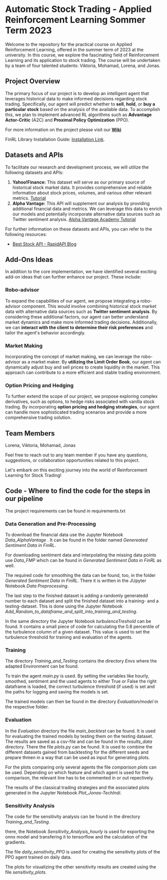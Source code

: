 # Automatic Stock Trading - Applied Reinforcement Learning Sommer Term 2023

Welcome to the repository for the practical course on Applied Reinforcement Learning, offered in the summer term of 2023 at the university. In this course, we explore the fascinating field of Reinforcement Learning and its application to stock trading. The course will be undertaken by a team of four talented students: Viktoria, Mohamad, Lorena, and Jonas.

## Project Overview

The primary focus of our project is to develop an intelligent agent that leverages historical data to make informed decisions regarding stock trading. Specifically, our agent will predict whether to **sell**, **hold**, or **buy a particular stock** based on the analysis of the available data. To accomplish this, we plan to implement advanced RL algorithms such as **Advantage Actor-Critic** (A2C) and **Proximal Policy Optimization** (PPO).

For more information on the project please visit our [**Wiki**](https://gitlab.lrz.de/team-1-ARL/automatic-stock-trading-applied-reinforcement-learning-sommer-term-2023/-/wikis/home)

FinRL Library Installation Guide: [Installation Link](https://finrl.readthedocs.io/en/latest/start/installation.html).

## Datasets and APIs 

To facilitate our research and development process, we will utilize the following datasets and APIs:

1. **Yahoo!Finance:** This dataset will serve as our primary source of historical stock market data. It provides comprehensive and reliable information about stock prices, volumes, and various other relevant metrics. [Tutorial](https://algotrading101.com/learn/yahoo-finance-api-guide/)
2. **Alpha Vantage:** This API will supplement our analysis by providing additional financial data and metrics. We can leverage this data to enrich our models and potentially incorporate alternative data sources such as Twitter sentiment analysis. [Alpha Vantage Academy Tutorial](https://www.alphavantage.co/academy/)

For further information on these datasets and APIs, you can refer to the following resources:
- [Best Stock API - RapidAPI Blog](https://rapidapi.com/blog/best-stock-api/)

## Add-Ons Ideas

In addition to the core implementation, we have identified several exciting add-on ideas that can further enhance our project. These include:

### Robo-advisor

To expand the capabilities of our agent, we propose integrating a robo-advisor component. This would involve combining historical stock market data with alternative data sources such as **Twitter sentiment analysis**. By considering these additional factors, our agent can better understand market dynamics and make more informed trading decisions. Additionally, we can **interact with the client to determine their risk preferences** and tailor the agent's behavior accordingly.

### Market Making

Incorporating the concept of market making, we can leverage the robo-advisor as a market maker. By **utilizing the Limit Order Book**, our agent can dynamically adjust buy and sell prices to create liquidity in the market. This approach can contribute to a more efficient and stable trading environment.

### Option Pricing and Hedging

To further extend the scope of our project, we propose exploring complex derivatives, such as options, to hedge risks associated with vanilla stock trading. By incorporating **option pricing and hedging strategies**, our agent can handle more sophisticated trading scenarios and provide a more comprehensive trading solution.

## Team Members
Lorena, Viktoria, Mohamad, Jonas 

Feel free to reach out to any team member if you have any questions, suggestions, or collaboration opportunities related to this project.

Let's embark on this exciting journey into the world of Reinforcement Learning for Stock Trading!

## Code - Where to find the code for the steps in our pipeline

The project requirements can be found in requirements.txt 

### Data Generation and Pre-Processing

To download the financial data use the Jupyter Notebook *Data_AlphaVantage* . It can be found in the folder named *Genereated Sentiment Data in FinRL*. 

For downloading sentiment data and interpolating the missing data points use *Data_FMP* which can be found in *Generated Sentiment Data in FinRL* as well.

The required code for smoothing the data can be found, too,  in the folder *Generated Sentiment Data in FinRL*. There it is written in the JUpyter Notebook *Data Preprocessing*.

The last step to the finished dataset is adding a randomly generatedd number to each dataset and split the finished dataset into a training- and a testing-dataset. This is done using the Jupyter Notebook *Add_Random_to_dataframe_and_split_into_training_and_testing*.

In the same directory the Jupyter Notebook *turbulenceTreshold* can be found. It contains a small piece of code for calculating the 0.8 percentile of the turbulence column of  a given dataset. This value is used to set the turbulence threshold for training and evaluation of the agents. 

### Training
The directory *Training_and_Testing* contains the directory *Envs* where the adapted Environment can be found. 

To train the agent *main.py* is used. By setting the variables like hourly, smoothed, sentiment and the used agents to either True or False the right dataframe is loaded, the correct turbulence threshold (if used) is set and the paths for logging and saving the models is set. 

The trained models can then be found in the directory *Evaluation/model* in the respective folder. 

### Evaluation

In the *Evaluation* directory the file *main_backtest* can be found. It is used for evaluating the trained models by testing them on the testing dataset. The results are saved as a csv-file and can be found in the *results_data* directory.
There the file *plots.py* can be found. It is used to combine the different datasets gained from backtesting for the different seeds and prepare thmen in a way that can be used as input for generating plots.

For the plots comparing only several agents the file *comparison plots* can be used. Depending on which feature and which agent is used for the comparison, the relevant line has to be commented in or out repectively. 

The results of the classical trading strategies and the associated plots generated in the Jupyter Notebook *Plot_Jonas-TechIndi*. 

### Sensitivity Analysis

The code for the sensitivity analysis can be found in the directory *Training_and_Testing*. 

there, the Notebook *Sensitivity_Analysis_hourly* is used for exporting the onnx model and transfering it to tensorflow and the calculation of the gradients. 

The file *daily_sensitivity_PPO* is used for creating the sensitivity plots of the PPO agent trained on daily data.

The plots for visualizing the other sensitivity results are created using the file *sensitivity_plots*.



